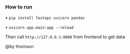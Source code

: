 ### How to run

• `pip install fastapi uvicorn pandas`

• `uvicorn app.main:app --reload`

Then call `http://127.0.0.1:8000` from frontend to get data

@by thomson
